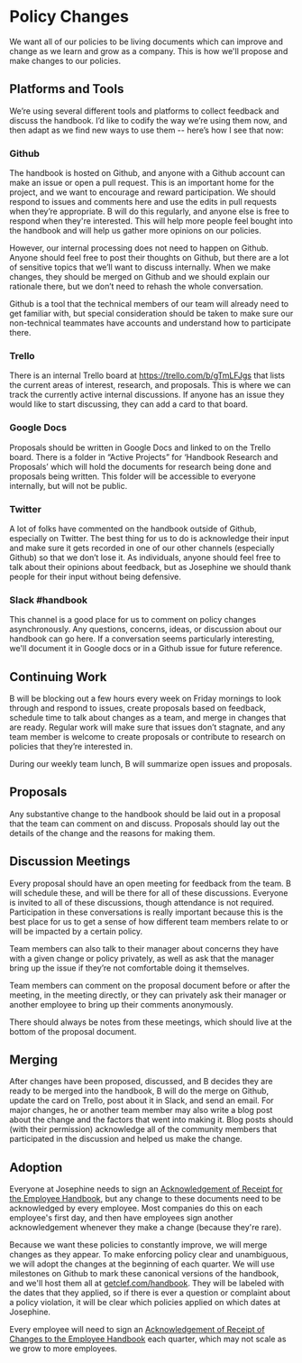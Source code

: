 # Policy Changes

We want all of our policies to be living documents which can improve and change as we learn and grow as a company. This is how we'll propose and make changes to our policies.

## Platforms and Tools

We’re using several different tools and platforms to collect feedback and discuss the handbook. I’d like to codify the way we’re using them now, and then adapt as we find new ways to use them -- here’s how I see that now:

### Github

The handbook is hosted on Github, and anyone with a Github account can make an issue or open a pull request. This is an important home for the project, and we want to encourage and reward participation. We should respond to issues and comments here and use the edits in pull requests when they’re appropriate. B will do this regularly, and anyone else is free to respond when they're interested. This will help more people feel bought into the handbook and will help us gather more opinions on our policies.

However, our internal processing does not need to happen on Github. Anyone should feel free to post their thoughts on Github, but there are a lot of sensitive topics that we’ll want to discuss internally. When we make changes, they should be merged on Github and we should explain our rationale there, but we don’t need to rehash the whole conversation.

Github is a tool that the technical members of our team will already need to get familiar with, but special consideration should be taken to make sure our non-technical teammates have accounts and understand how to participate there.

### Trello

There is an internal Trello board at https://trello.com/b/gTmLFJgs that lists the current areas of interest, research, and proposals. This is where we can track the currently active internal discussions. If anyone has an issue they would like to start discussing, they can add a card to that board.

### Google Docs
Proposals should be written in Google Docs and linked to on the Trello board. There is a folder in “Active Projects” for ‘Handbook Research and Proposals’ which will hold the documents for research being done and proposals being written. This folder will be accessible to everyone internally, but will not be public.

### Twitter

A lot of folks have commented on the handbook outside of Github, especially on Twitter. The best thing for us to do is acknowledge their input and make sure it gets recorded in one of our other channels (especially Github) so that we don’t lose it. As individuals, anyone should feel free to talk about their opinions about feedback, but as Josephine we should thank people for their input without being defensive.

### Slack #handbook

This channel is a good place for us to comment on policy changes asynchronously. Any questions, concerns, ideas, or discussion about our handbook can go here. If a conversation seems particularly interesting, we'll document it in Google docs or in a Github issue for future reference.

## Continuing Work

B will be blocking out a few hours every week on Friday mornings to look through and respond to issues, create proposals based on feedback, schedule time to talk about changes as a team, and merge in changes that are ready. Regular work will make sure that issues don’t stagnate, and any team member is welcome to create proposals or contribute to research on policies that they’re interested in.

During our weekly team lunch, B will summarize open issues and proposals.

## Proposals

Any substantive change to the handbook should be laid out in a proposal that the team can comment on and discuss. Proposals should lay out the details of the change and the reasons for making them.

## Discussion Meetings

Every proposal should have an open meeting for feedback from the team. B will schedule these, and will be there for all of these discussions. Everyone is invited to all of these discussions, though attendance is not required. Participation in these conversations is really important because this is the best place for us to get a sense of how different team members relate to or will be impacted by a certain policy.

Team members can also talk to their manager about concerns they have with a given change or policy privately, as well as ask that the manager bring up the issue if they’re not comfortable doing it themselves.

Team members can comment on the proposal document before or after the meeting, in the meeting directly, or they can privately ask their manager or another employee to bring up their comments anonymously.

There should always be notes from these meetings, which should live at the bottom of the proposal document.

## Merging

After changes have been proposed, discussed, and B decides they are ready to be merged into the handbook, B will do the merge on Github, update the card on Trello, post about it in Slack, and send an email.
For major changes, he or another team member may also write a blog post about the change and the factors that went into making it. Blog posts should (with their permission) acknowledge all of the community members that participated in the discussion and helped us make the change.

## Adoption

Everyone at Josephine needs to sign an [Acknowledgement of Receipt for the Employee Handbook](https://github.com/clef/handbook/blob/master/Hiring%20Documents/Acknowledgment%20of%20Receipt.md), but any change to these documents need to be acknowledged by every employee. Most companies do this on each employee's first day, and then have employees sign another acknowledgement whenever they make a change (because they're rare).

Because we want these policies to constantly improve, we will merge changes as they appear. To make enforcing policy clear and unambiguous, we will adopt the changes at the beginning of each quarter. We will use milestones on Github to mark these canonical versions of the handbook, and we'll host them all at [getclef.com/handbook](https://getclef.com/handbook). They will be labeled with the dates that they applied, so if there is ever a question or complaint about a policy violation, it will be clear which policies applied on which dates at Josephine.

Every employee will need to sign an [Acknowledgement of Receipt of Changes to the Employee Handbook](https://github.com/clef/handbook/blob/master/Hiring%20Documents/Acknowledgment%20of%20Receipt%20of%20Changes.md) each quarter, which may not scale as we grow to more employees.
